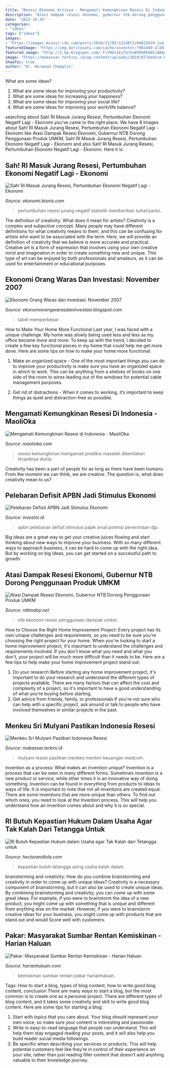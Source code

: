 ```yaml
---
title: "Resesi Ekonomi Artinya : Mengamati Kemungkinan Resesi Di Indonesia"
description: "Atasi dampak resesi ekonomi, gubernur ntb dorong penggunaan produk umkm"
date: "2022-10-26"
categories:
- "ideas"
tags: ["ideas"]
images:
- "https://images.bisnis-cdn.com/posts/2020/11/05/1313871/04022019-jod-bisnis-19-bps-5.jpg"
featuredImage: "https://img.beritasatu.com/cache/investor/798x449-2/20170118125439914.jpg"
featured_image: "http://2.bp.blogspot.com/_FjYHDzxEy7U/RzWIMoRkGNI/AAAAAAAAAMA/Qpc7y0bTvQM/s400/Table-2.bmp"
image: "https://makassar.terkini.id/wp-content/uploads/2019/07/medocm-650x385.jpg"
ShowToc: true
author: "Dr. Norwood Champlin"
---
```



What are some ideas?
1. What are some ideas for improving your productivity? 
2. What are some ideas for increasing your happiness? 
3. What are some ideas for improving your social life? 
4. What are some ideas for improving your work/life balance?

	

		
searching about Sah! RI Masuk Jurang Resesi, Pertumbuhan Ekonomi Negatif Lagi - Ekonomi you've came to the right place. We have 8 Images about Sah! RI Masuk Jurang Resesi, Pertumbuhan Ekonomi Negatif Lagi - Ekonomi like Atasi Dampak Resesi Ekonomi, Gubernur NTB Dorong Penggunaan Produk UMKM, Sah! RI Masuk Jurang Resesi, Pertumbuhan Ekonomi Negatif Lagi - Ekonomi and also Sah! RI Masuk Jurang Resesi, Pertumbuhan Ekonomi Negatif Lagi - Ekonomi. Here it is:
		
    
## Sah! RI Masuk Jurang Resesi, Pertumbuhan Ekonomi Negatif Lagi - Ekonomi

<img loading=lazy src="https://images.bisnis-cdn.com/posts/2020/11/05/1313871/04022019-jod-bisnis-19-bps-5.jpg" onerror="this.onerror=null;this.src='https://tse1.mm.bing.net/th?id=OIP.nLmKWFA4KaUQ-w3SFhzR_AHaEo&amp;pid=15.1';" alt="Sah! RI Masuk Jurang Resesi, Pertumbuhan Ekonomi Negatif Lagi - Ekonomi">

_Source: ekonomi.bisnis.com_

>pertumbuhan resesi jurang negatif statistik memberikan suhariyanto. 

	

The definition of creativity: What does it mean for artists?
Creativity is a complex and subjective concept. Many people may have different definitions for what creativity means to them, and this can be confusing for artists who want to be associated with the term. Here, we will provide an definition of creativity that we believe is more accurate and practical. Creative art is a form of expression that involves using your own creative mind and imagination in order to create something new and unique. This type of art can be enjoyed by both professionals and amateurs, as it can be used for entertainment or educational purposes.

    
## Ekonomi Orang Waras Dan Investasi: November 2007

<img loading=lazy src="http://2.bp.blogspot.com/_FjYHDzxEy7U/RzWIMoRkGNI/AAAAAAAAAMA/Qpc7y0bTvQM/s400/Table-2.bmp" onerror="this.onerror=null;this.src='https://tse1.mm.bing.net/th?id=OIP._lmR5BMYCyLNw5AUYDUmCAAAAA&amp;pid=15.1';" alt="Ekonomi Orang Waras dan Investasi: November 2007">

_Source: ekonomiorangwarasdaninvestasi.blogspot.com_

>tabel memperbesar. 

	

How to Make Your Home More Functional
Last year, I was faced with a unique challenge. My home was slowly being used less and less as my office became more and more. To keep up with the trend, I decided to create a few key functional pieces in my home that could help me get more done. Here are some tips on how to make your home more functional: 
1. Make an organized space - One of the most important things you can do to improve your productivity is make sure you have an organized space in which to work. This can be anything from a shelves of books on one side of the room to wires leading out of the windows for potential cable management purposes. 

2. Get rid of distractions - When it comes to working, it’s important to keep things as quiet and distraction-free as possible.

    
## Mengamati Kemungkinan Resesi Di Indonesia - MaoliOka

<img loading=lazy src="https://1.bp.blogspot.com/-KJaoPFDzfNw/XmWc7PEK8TI/AAAAAAAALTU/z1WWnTeLf80YUpLp1hy6r94fqWStnfCFQCLcBGAsYHQ/s1600/jakarta-4845108_1920.jpg" onerror="this.onerror=null;this.src='https://tse2.mm.bing.net/th?id=OIP.Fb-8-A6W95QKuP56jgBOawHaEx&amp;pid=15.1';" alt="Mengamati Kemungkinan Resesi di Indonesia - MaoliOka">

_Source: maolioka.com_

>resesi kemungkinan mengamati prediksi masalah diberitakan terjadinya dunia. 

	

Creativity has been a part of people for as long as there have been humans. From the moment we can think, we are creative. The question is, what does creativity mean to us?

    
## Pelebaran Defisit APBN Jadi Stimulus Ekonomi

<img loading=lazy src="https://img.beritasatu.com/cache/investor/798x449-2/20170118125439914.jpg" onerror="this.onerror=null;this.src='https://tse4.mm.bing.net/th?id=OIP.waMynqieq-GrOKiCmkFURQHaEK&amp;pid=15.1';" alt="Pelebaran Defisit APBN Jadi Stimulus Ekonomi">

_Source: investor.id_

>apbn pelebaran defisit stimulus pajak arsal potensi penerimaan djp. 

	

Big ideas are a great way to get your creative juices flowing and start thinking about new ways to improve your business. With so many different ways to approach business, it can be hard to come up with the right idea. But by working on big ideas, you can get started on a successful path to growth.

    
## Atasi Dampak Resesi Ekonomi, Gubernur NTB Dorong Penggunaan Produk UMKM

<img loading=lazy src="https://www.ntbtoday.net/wp-content/uploads/2020/11/IMG20200929152535-300x200.jpg" onerror="this.onerror=null;this.src='https://tse4.mm.bing.net/th?id=OIP.5Ne3PTuTQdM34hq9F3P2rgAAAA&amp;pid=15.1';" alt="Atasi Dampak Resesi Ekonomi, Gubernur NTB Dorong Penggunaan Produk UMKM">

_Source: ntbtoday.net_

>ntb ekonomi resesi penggunaan dampak umkm. 

	

How to Choose the Right Home Improvement Project: Every project has its own unique challenges and requirements, so you need to be sure you're choosing the right project for your home.
When you're looking to start a home improvement project, it's important to understand the challenges and requirements involved. If you don't know what you need and what you don't, your project will be much more difficult than it needs to be. Here are a few tips to help make your home improvement project stand out:
1. Do your research
Before starting any home improvement project, it's important to do your research and understand the different types of projects available. There are many factors that can affect the cost and complexity of a project, so it's important to have a good understanding of what you're buying before starting.
2. Get advice from friends, family, or professionals
If you're not sure who can help with a specific project, ask around or talk to people who have involved themselves in similar projects in the past.

    
## Menkeu Sri Mulyani Pastikan Indonesia Resesi

<img loading=lazy src="https://makassar.terkini.id/wp-content/uploads/2019/07/medocm-650x385.jpg" onerror="this.onerror=null;this.src='https://tse4.mm.bing.net/th?id=OIP.DdshhLaE8s2hT9zkc6nNkgHaEY&amp;pid=15.1';" alt="Menkeu Sri Mulyani Pastikan Indonesia Resesi">

_Source: makassar.terkini.id_

>mulyani resesi pastikan menkeu menteri keuangan medcom. 

	

Invention as a process: What makes an invention unique?
Invention is a process that can be seen in many different forms. Sometimes invention is a new product or service, while other times it is an innovative way of doing something. Invention can be found in everything from products to ideas to ways of life.
It is important to note that not all inventions are created equal. There are some inventions that are more unique than others. To find out which ones, you need to look at the Invention process. This will help you understand how an invention comes about and why it is so special.

    
## RI Butuh Kepastian Hukum Dalam Usaha Agar Tak Kalah Dari Tetangga Untuk

<img loading=lazy src="https://hectorandlola.com/wp-content/uploads/2020/11/ri-butuh-kepastian-hukum-dalam-usaha-agar-tak-kalah-dari-tetangga-untuk-menarik-investor-asing.jpg" onerror="this.onerror=null;this.src='https://tse4.mm.bing.net/th?id=OIP.NXawF6krATLYDOUWDE0CyAHaEK&amp;pid=15.1';" alt="RI Butuh Kepastian Hukum dalam Usaha agar Tak Kalah dari Tetangga untuk">

_Source: hectorandlola.com_

>kepastian butuh tetangga asing usaha kalah dalam. 

	

brainstorming and creativity: How do you combine brainstorming and creativity in order to come up with unique ideas?
Creativity is a necessary component of brainstorming, but it can also be used to create unique ideas. By combining brainstorming and creativity, you can come up with some great ideas. For example, if you were to brainstorm the idea of a new product, you might come up with something that is unique and different from anything else on the market. However, if you were to brainstorm creative ideas for your business, you might come up with products that are stand out and would Score well with customers.

    
## Pakar: Masyarakat Sumbar Rentan Kemiskinan - Harian Haluan

<img loading=lazy src="https://assets.promediateknologi.com/crop/0x0:0x0/750x500/photo/harianhaluan/original/83158979789-images_(2).jpeg" onerror="this.onerror=null;this.src='https://tse3.mm.bing.net/th?id=OIP.pt2bPPaxLbxWlZhTWEayWAHaE8&amp;pid=15.1';" alt="Pakar: Masyarakat Sumbar Rentan Kemiskinan - Harian Haluan">

_Source: harianhaluan.com_

>kemiskinan sumbar rentan pakar harianhaluan. 

	

Tags: How to start a blog, types of blog content, how to write good blog content, conclusion
There are many ways to start a blog, but the most common is to create one as a personal project. There are different types of blog content, and it takes some creativity and skill to write good blog content. Here are some tips for starting a blog:
1. Start with topics that you care about. Your blog should represent your own voice, so make sure your content is interesting and passionate.
2. Write in easy-to-read language that people can understand. This will help them stay engaged reading your posts, and it will also help you build reader social media followings.
3. Be specific when describing your services or products. This will help potential customers feel like they’re in control of their experience on your site, rather than just reading filler content that doesn’t add anything valuable to their knowledge journey. 


